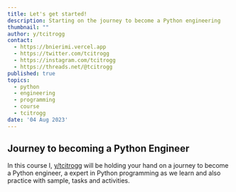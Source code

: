 ```yaml
---
title: Let's get started!
description: Starting on the journey to become a Python engineering
thumbnail: ""
author: y/tcitrogg
contact:
  - https://bnierimi.vercel.app
  - https://twitter.com/tcitrogg
  - https://instagram.com/tcitrogg
  - https://threads.net/@tcitrogg
published: true
topics:
  - python
  - engineering
  - programming
  - course
  - tcitrogg
date: '04 Aug 2023'
---
```


## Journey to becoming a Python Engineer
In this course I, [y/tcitrogg](https://tcitrogg.vercel.app) will be holding your hand on a journey to become a Python engineer, a expert in Python programming as we learn and also practice with sample, tasks and activities.